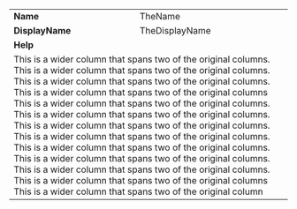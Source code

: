 <html>
<table><tr><td><b>Name</b></td><td>TheName</td></tr>
<tr><td><b>DisplayName</b></td><td>TheDisplayName</td></tr>
<tr><td colspan="2"><b>Help</b></td></tr>
<tr><td colspan="2">This is a wider column that spans two of the original columns.
                This is a wider column that spans two of the original columns.
                 This is a wider column that spans two of the original columns.
                 This is a wider column that spans two of the original columns
                 This is a wider column that spans two of the original columns.
                 This is a wider column that spans two of the original columns.
                 This is a wider column that spans two of the original columns.
                 This is a wider column that spans two of the original columns.
                 This is a wider column that spans two of the original columns.
                 This is a wider column that spans two of the original columns.
                 This is a wider column that spans two of the original columns.
                 This is a wider column that spans two of the original columns
                 This is a wider column that spans two of the original column</td></tr>
</table>
</html>
